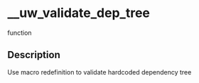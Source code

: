 # __uw_validate_dep_tree

<span class="badge badge-secondary">function</span>

## Description
Use macro redefinition to validate hardcoded dependency tree